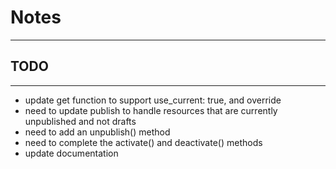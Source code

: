 # Notes
---

## TODO
---
* update get function to support use_current: true, and override
* need to update publish to handle resources that are currently unpublished and not drafts
* need to add an unpublish() method
* need to complete the activate() and deactivate() methods
* update documentation
